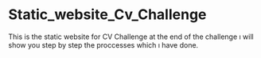 # Static_website_Cv_Challenge
This is the static website for CV Challenge at the end of the challenge ı will show you step by step the proccesses which ı have done.
